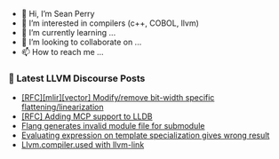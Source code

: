 - 👋 Hi, I’m Sean Perry
- 👀 I’m interested in compilers (c++, COBOL, llvm)
- 🌱 I’m currently learning ...
- 💞️ I’m looking to collaborate on ...
- 📫 How to reach me ...

<!---
s66perry/s66perry is a ✨ special ✨ repository because its `README.md` (this file) appears on your GitHub profile.
You can click the Preview link to take a look at your changes.
--->
### 📕 Latest LLVM Discourse Posts

<!-- DISCOURSE-LLVM:START -->
- [[RFC][mlir][vector] Modify/remove bit-width specific flattening/linearization](https://discourse.llvm.org/t/rfc-mlir-vector-modify-remove-bit-width-specific-flattening-linearization/86876#post_1)
- [[RFC] Adding MCP support to LLDB](https://discourse.llvm.org/t/rfc-adding-mcp-support-to-lldb/86798#post_11)
- [Flang generates invalid module file for submodule](https://discourse.llvm.org/t/flang-generates-invalid-module-file-for-submodule/86860#post_6)
- [Evaluating expression on template specialization gives wrong result](https://discourse.llvm.org/t/evaluating-expression-on-template-specialization-gives-wrong-result/86835#post_2)
- [Llvm.compiler.used with llvm-link](https://discourse.llvm.org/t/llvm-compiler-used-with-llvm-link/86530#post_3)
<!-- DISCOURSE-LLVM:END -->

